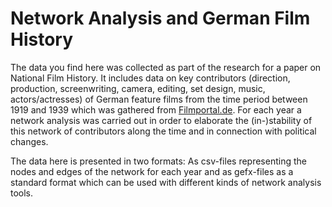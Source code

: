 # Network Analysis and German Film History

The data you find here was collected as part of the research for a paper on National Film History. It includes data on key contributors (direction, production, screenwriting, camera, editing, set design, music, actors/actresses) of German feature films from the time period between 1919 and 1939 which was gathered from [Filmportal.de](https://www.filmportal.de/). For each year a network analysis was carried out in order to elaborate the (in-)stability of this network of contributors along the time and in connection with political changes.

The data here is presented in two formats: As csv-files representing the nodes and edges of the network for each year and as gefx-files as a standard format which can be used with different kinds of network analysis tools.
